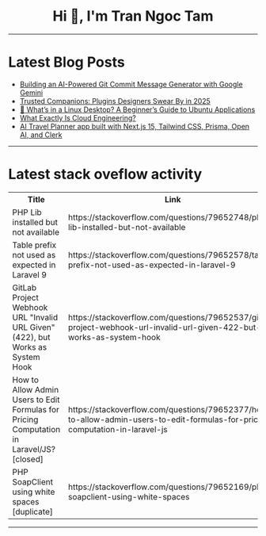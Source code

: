 <h1 align="center">Hi 👋, I'm Tran Ngoc Tam</h1>

---

# Latest Blog Posts 
<!-- BLOG-POST-LIST:START -->
- [Building an AI-Powered Git Commit Message Generator with Google Gemini](https://dev.to/muhammad_ghufran_3b9219d2/building-an-ai-powered-git-commit-message-generator-with-google-gemini-251d)
- [Trusted Companions: Plugins Designers Swear By in 2025](https://dev.to/atforeveryoung/trusted-companions-plugins-designers-swear-by-in-2025-39i0)
- [🐧 What’s in a Linux Desktop? A Beginner’s Guide to Ubuntu Applications](https://dev.to/1suleyman/whats-in-a-linux-desktop-a-beginners-guide-to-ubuntu-applications-2583)
- [What Exactly Is Cloud Engineering?](https://dev.to/onlyfave/what-exactly-is-cloud-engineering-35h4)
- [AI Travel Planner app built with Next.js 15, Tailwind CSS, Prisma, Open AI, and Clerk](https://dev.to/saidmounaim/ai-travel-planner-app-built-with-nextjs-15-tailwind-css-prisma-open-ai-and-clerk-499o)
<!-- BLOG-POST-LIST:END -->

---

# Latest stack oveflow activity
<table>
  <tr><th>Title</th><th>Link</th></tr>
  <!-- STACKOVERFLOW:START --><tr><td>PHP Lib installed but not available</td><td>https://stackoverflow.com/questions/79652748/php-lib-installed-but-not-available</td></tr><tr><td>Table prefix not used as expected in Laravel 9</td><td>https://stackoverflow.com/questions/79652578/table-prefix-not-used-as-expected-in-laravel-9</td></tr><tr><td>GitLab Project Webhook URL &quot;Invalid URL Given&quot; &lpar;422&rpar;, but Works as System Hook</td><td>https://stackoverflow.com/questions/79652537/gitlab-project-webhook-url-invalid-url-given-422-but-works-as-system-hook</td></tr><tr><td>How to Allow Admin Users to Edit Formulas for Pricing Computation in Laravel/JS? [closed]</td><td>https://stackoverflow.com/questions/79652377/how-to-allow-admin-users-to-edit-formulas-for-pricing-computation-in-laravel-js</td></tr><tr><td>PHP SoapClient using white spaces [duplicate]</td><td>https://stackoverflow.com/questions/79652169/php-soapclient-using-white-spaces</td></tr><!-- STACKOVERFLOW:END -->
</table>

---



